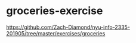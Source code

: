 # groceries-exercise
https://github.com/Zach-Diamond/nyu-info-2335-201905/tree/master/exercises/groceries
